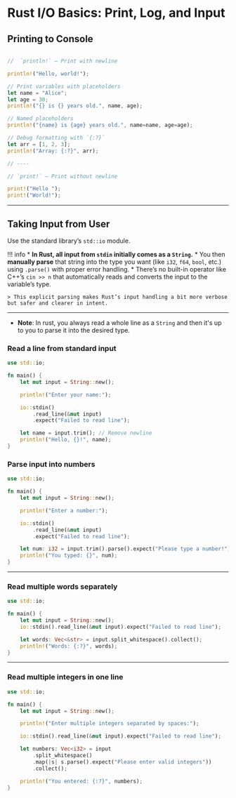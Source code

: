 # Rust I/O Basics: Print, Log, and Input

## Printing to Console


```rust

//  `println!` — Print with newline

println!("Hello, world!");

// Print variables with placeholders
let name = "Alice";
let age = 30;
println!("{} is {} years old.", name, age);

// Named placeholders
println!("{name} is {age} years old.", name=name, age=age);

// Debug formatting with `{:?}`
let arr = [1, 2, 3];
println!("Array: {:?}", arr);

// ----

// `print!` — Print without newline

print!("Hello ");
print!("World!");

```

---

## Taking Input from User

Use the standard library’s `std::io` module.

!!! info
    * **In Rust, all input from `stdin` initially comes as a `String`.**
    * You then **manually parse** that string into the type you want (like `i32`, `f64`, `bool`, etc.) using `.parse()` with proper error handling.
    * There’s no built-in operator like C++’s `cin >> n` that automatically reads and converts the input to the variable’s type.

    > This explicit parsing makes Rust’s input handling a bit more verbose but safer and clearer in intent.

---

- **Note**: In rust, you always read a whole line as a `String` and then it's up to you to parse it into the desired type.


### Read a line from standard input

```rust
use std::io;

fn main() {
    let mut input = String::new();

    println!("Enter your name:");

    io::stdin()
        .read_line(&mut input)
        .expect("Failed to read line");

    let name = input.trim(); // Remove newline
    println!("Hello, {}!", name);
}
```

### Parse input into numbers

```rust
use std::io;

fn main() {
    let mut input = String::new();

    println!("Enter a number:");

    io::stdin()
        .read_line(&mut input)
        .expect("Failed to read line");

    let num: i32 = input.trim().parse().expect("Please type a number!");
    println!("You typed: {}", num);
}
```

---

### Read multiple words separately

```rust
use std::io;

fn main() {
    let mut input = String::new();
    io::stdin().read_line(&mut input).expect("Failed to read line");

    let words: Vec<&str> = input.split_whitespace().collect();
    println!("Words: {:?}", words);
}
```

---

### Read multiple integers in one line

```rust
use std::io;

fn main() {
    let mut input = String::new();

    println!("Enter multiple integers separated by spaces:");

    io::stdin().read_line(&mut input).expect("Failed to read line");

    let numbers: Vec<i32> = input
        .split_whitespace()
        .map(|s| s.parse().expect("Please enter valid integers"))
        .collect();

    println!("You entered: {:?}", numbers);
}
```
